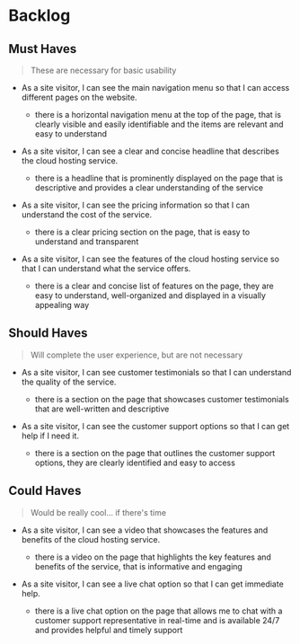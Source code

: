 # Backlog

## Must Haves

> These are necessary for basic usability

- As a site visitor, I can see the main navigation menu so that I can access
  different pages on the website.

  - there is a horizontal navigation menu at the top of the page, that is
    clearly visible and easily identifiable and the items are relevant and easy
    to understand

- As a site visitor, I can see a clear and concise headline that describes the
  cloud hosting service.

  - there is a headline that is prominently displayed on the page that is
    descriptive and provides a clear understanding of the service

- As a site visitor, I can see the pricing information so that I can understand
  the cost of the service.

  - there is a clear pricing section on the page, that is easy to understand and
    transparent

- As a site visitor, I can see the features of the cloud hosting service so that
  I can understand what the service offers.
  - there is a clear and concise list of features on the page, they are easy to
    understand, well-organized and displayed in a visually appealing way

## Should Haves

> Will complete the user experience, but are not necessary

- As a site visitor, I can see customer testimonials so that I can understand
  the quality of the service.

  - there is a section on the page that showcases customer testimonials that are
    well-written and descriptive

- As a site visitor, I can see the customer support options so that I can get
  help if I need it.
  - there is a section on the page that outlines the customer support options,
    they are clearly identified and easy to access

## Could Haves

> Would be really cool... if there's time

- As a site visitor, I can see a video that showcases the features and benefits
  of the cloud hosting service.

  - there is a video on the page that highlights the key features and benefits
    of the service, that is informative and engaging

- As a site visitor, I can see a live chat option so that I can get immediate
  help.
  - there is a live chat option on the page that allows me to chat with a
    customer support representative in real-time and is available 24/7 and
    provides helpful and timely support
